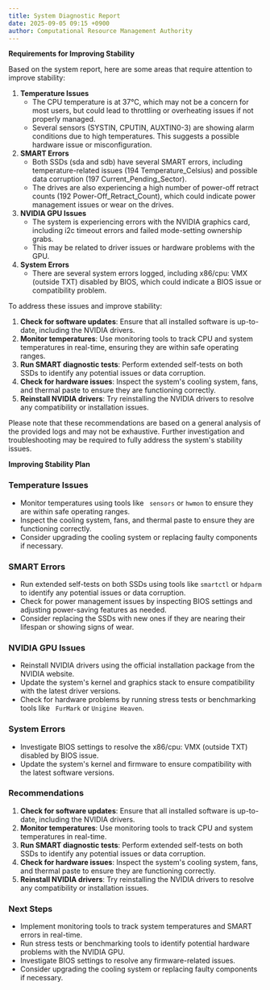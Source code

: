 ```yaml
---
title: System Diagnostic Report
date: 2025-09-05 09:15 +0900
author: Computational Resource Management Authority
---
```

**Requirements for Improving Stability**

Based on the system report, here are some areas that require attention to improve stability:

1. **Temperature Issues**
	* The CPU temperature is at 37°C, which may not be a concern for most users, but could lead to throttling or overheating issues if not properly managed.
	* Several sensors (SYSTIN, CPUTIN, AUXTIN0-3) are showing alarm conditions due to high temperatures. This suggests a possible hardware issue or misconfiguration.
2. **SMART Errors**
	* Both SSDs (sda and sdb) have several SMART errors, including temperature-related issues (194 Temperature_Celsius) and possible data corruption (197 Current_Pending_Sector).
	* The drives are also experiencing a high number of power-off retract counts (192 Power-Off_Retract_Count), which could indicate power management issues or wear on the drives.
3. **NVIDIA GPU Issues**
	* The system is experiencing errors with the NVIDIA graphics card, including i2c timeout errors and failed mode-setting ownership grabs.
	* This may be related to driver issues or hardware problems with the GPU.
4. **System Errors**
	* There are several system errors logged, including x86/cpu: VMX (outside TXT) disabled by BIOS, which could indicate a BIOS issue or compatibility problem.

To address these issues and improve stability:

1. **Check for software updates**: Ensure that all installed software is up-to-date, including the NVIDIA drivers.
2. **Monitor temperatures**: Use monitoring tools to track CPU and system temperatures in real-time, ensuring they are within safe operating ranges.
3. **Run SMART diagnostic tests**: Perform extended self-tests on both SSDs to identify any potential issues or data corruption.
4. **Check for hardware issues**: Inspect the system's cooling system, fans, and thermal paste to ensure they are functioning correctly.
5. **Reinstall NVIDIA drivers**: Try reinstalling the NVIDIA drivers to resolve any compatibility or installation issues.

Please note that these recommendations are based on a general analysis of the provided logs and may not be exhaustive. Further investigation and troubleshooting may be required to fully address the system's stability issues.

**Improving Stability Plan**

### Temperature Issues

* Monitor temperatures using tools like ` sensors` or `hwmon` to ensure they are within safe operating ranges.
* Inspect the cooling system, fans, and thermal paste to ensure they are functioning correctly.
* Consider upgrading the cooling system or replacing faulty components if necessary.

### SMART Errors

* Run extended self-tests on both SSDs using tools like `smartctl` or `hdparm` to identify any potential issues or data corruption.
* Check for power management issues by inspecting BIOS settings and adjusting power-saving features as needed.
* Consider replacing the SSDs with new ones if they are nearing their lifespan or showing signs of wear.

### NVIDIA GPU Issues

* Reinstall NVIDIA drivers using the official installation package from the NVIDIA website.
* Update the system's kernel and graphics stack to ensure compatibility with the latest driver versions.
* Check for hardware problems by running stress tests or benchmarking tools like ` FurMark` or `Unigine Heaven`.

### System Errors

* Investigate BIOS settings to resolve the x86/cpu: VMX (outside TXT) disabled by BIOS issue.
* Update the system's kernel and firmware to ensure compatibility with the latest software versions.

### Recommendations

1. **Check for software updates**: Ensure that all installed software is up-to-date, including the NVIDIA drivers.
2. **Monitor temperatures**: Use monitoring tools to track CPU and system temperatures in real-time.
3. **Run SMART diagnostic tests**: Perform extended self-tests on both SSDs to identify any potential issues or data corruption.
4. **Check for hardware issues**: Inspect the system's cooling system, fans, and thermal paste to ensure they are functioning correctly.
5. **Reinstall NVIDIA drivers**: Try reinstalling the NVIDIA drivers to resolve any compatibility or installation issues.

### Next Steps

* Implement monitoring tools to track system temperatures and SMART errors in real-time.
* Run stress tests or benchmarking tools to identify potential hardware problems with the NVIDIA GPU.
* Investigate BIOS settings to resolve any firmware-related issues.
* Consider upgrading the cooling system or replacing faulty components if necessary.
